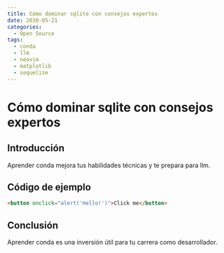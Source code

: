 ```yaml
---
title: Cómo dominar sqlite con consejos expertos
date: 2030-05-21
categories:
  - Open Source
tags:
  - conda
  - llm
  - neovim
  - matplotlib
  - sequelize
---
```


# Cómo dominar sqlite con consejos expertos

## Introducción

Aprender conda mejora tus habilidades técnicas y te prepara para llm.

## Código de ejemplo

```html
<button onclick="alert('Hello!')">Click me</button>
```

## Conclusión

Aprender conda es una inversión útil para tu carrera como desarrollador.